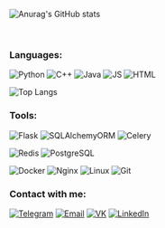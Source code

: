 ![Anurag's GitHub stats](https://github-readme-stats.vercel.app/api?username=novoseltcev&theme=github_dark&show_icons=true&count_private=true&custom_title=Hi%20there%20%f0%9f%91%8b)

<br/>

### Languages:
![Python](https://img.shields.io/badge/Python-1D334A?style=for-the-badge&logo=python&logoColor=yellowgreen) 
![C++](https://img.shields.io/badge/C++-1D334A?style=for-the-badge&logo=c%2b%2b&logoColor=blue) 
![Java](https://img.shields.io/badge/Java-1D334A?style=for-the-badge&logo=java&logoColor=6b593a) 
![JS](https://img.shields.io/badge/JavaScript-1D334A?style=for-the-badge&logo=javascript&)
![HTML](https://img.shields.io/badge/Html-1D334A?style=for-the-badge&logo=html5&) 

![Top Langs](https://github-readme-stats.vercel.app/api/top-langs/?username=novoseltcev&hide=verilog&theme=github_dark&layout=compact&hide_title=true)
<br/>
### Tools:
![Flask](https://img.shields.io/badge/Flask-1D334A?style=for-the-badge&lfor-the-badgel&logo=flask&logoColor=orange)
![SQLAlchemyORM](https://img.shields.io/badge/SQLAlchemyORM-1D334A?style=for-the-badge&logo=amazondynamodb&logoColor=red)
![Celery](https://img.shields.io/badge/Celery-1D334A?style=for-the-badge&logo=celery&logoColor=green)

![Redis](https://img.shields.io/badge/redis-1D334A?style=for-the-badge&logo=redis&)
![PostgreSQL](https://img.shields.io/badge/PostgreSQL-1D334A?style=for-the-badge&logo=postgresql&)

![Docker](https://img.shields.io/badge/Docker-1D334A?style=for-the-badge&logo=docker&)
![Nginx](https://img.shields.io/badge/Nginx-1D334A?style=for-the-badge&logo=nginx&)
![Linux](https://img.shields.io/badge/Linux-1D334A?style=for-the-badge&logo=linux&)
![Git](https://img.shields.io/badge/Git-1D334A?style=for-the-badge&logo=git&)
<br/>
### Contact with me:
[![Telegram](https://img.shields.io/badge/Telegram-1D334A?style=for-the-badge&logo=telegram)][telegram] 
[![Email](https://img.shields.io/badge/Email-1D334A?style=for-the-badge&logo=gmail&logoColor=07f)][email]
[![VK](https://img.shields.io/badge/VK-1D334A?style=for-the-badge&logo=vk&logoColor=07f)][vk]
[![LinkedIn](https://img.shields.io/badge/LinkedIn-1D334A?style=for-the-badge&logo=linkedin&logoColor=yellowgreen)][linkedin]

[telegram]: https://t.me/novoseltcev_stanislav
[linkedin]: https://www.linkedin.com/in/stanislav-novoseltcev-a09172236/
[email]: mailto:novoseltcev.stanislav@gmail.com
[vk]: https://vk.com/novoseltcev.stanislav
